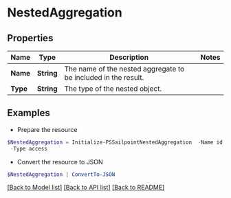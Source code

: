 # NestedAggregation
## Properties

Name | Type | Description | Notes
------------ | ------------- | ------------- | -------------
**Name** | **String** | The name of the nested aggregate to be included in the result. | 
**Type** | **String** | The type of the nested object. | 

## Examples

- Prepare the resource
```powershell
$NestedAggregation = Initialize-PSSailpointNestedAggregation  -Name id `
 -Type access
```

- Convert the resource to JSON
```powershell
$NestedAggregation | ConvertTo-JSON
```

[[Back to Model list]](../README.md#documentation-for-models) [[Back to API list]](../README.md#documentation-for-api-endpoints) [[Back to README]](../README.md)


